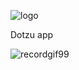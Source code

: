 ![logo](https://cloud.githubusercontent.com/assets/3276768/22606144/035a4a28-ea53-11e6-8359-323c214c2439.png)

Dotzu app

![recordgif99](https://cloud.githubusercontent.com/assets/3276768/22604003/dd161210-ea49-11e6-923d-b4b32acfd642.gif)
